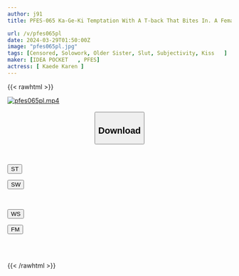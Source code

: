 ```yaml
---
author: j91
title: PFES-065 Ka-Ge-Ki Temptation With A T-back That Bites In. A Female Employee Who Eats Men In The Company Is A Woman Who Seduces With A T-back That Bites In. Karen Kaede

url: /v/pfes065pl
date: 2024-03-29T01:50:00Z
image: "pfes065pl.jpg"
tags: [Censored, Solowork, Older Sister, Slut, Subjectivity, Kiss	]
maker: [IDEA POCKET   , PFES]
actress: [ Kaede Karen ]
---
```



{{< rawhtml >}}

<div class="video" data-videoid="4ye426RzRofKbBX">
    <a href="javascript:;">
        <img src="/v/pfes065pl/pfes065pl.jpg" width="WIDTH" height="HEIGHT" alt="pfes065pl.mp4" loading="lazy">
    </a>
</div>

<script type="text/javascript" src="https://j91.asia/asset/on-demand-st.js"></script>

<br>
  <link rel="stylesheet" href="https://j91.asia/asset/bs5.css">
  
  <center>
  <button class="btn btn-primary" type="button" data-bs-toggle="collapse" data-bs-target=".multi-collapse" aria-expanded="false" aria-controls="multiCollapseExample1 multiCollapseExample2"><h2>Download</h2></button></center>
</p>
<div class="row">
  <div class="col">
    <div class="collapse multi-collapse" id="multiCollapseExample1">
      <div class="card card-body">
	      	      <br>
<div class="buttons">  
<p><a href="https://streamtape.to/v/4ye426RzRofKbBX" target="_blank"><button class="btn-hover color-3"><i class="fa fa-download"></i> ST</button></a></p>
<p><a href="https://asnwish.com/elxs6libx9hf" target="_blank"><button class="btn-hover color-2"><i class="fa fa-download"></i> SW</button></a></p></div>
    </div>
  </div>
</div>
  <div class="col">
    <div class="collapse multi-collapse" id="multiCollapseExample2">
      <div class="card card-body">
	      <br>
<div class="buttons">
<p><a href="https://wolfstream.tv/alzxmkuqs018"><button class="btn-hover color-9"><i class="fa fa-download"></i> WS</button></a></p>
<p><a href="https://filemoon.sx/d/xgvwi4sld5lw"><button class="btn-hover color-8"><i class="fa fa-download"></i> FM</button></a></p></div>
<br><br>
      </div>
    </div>
  </div>
</div>

{{< /rawhtml >}}